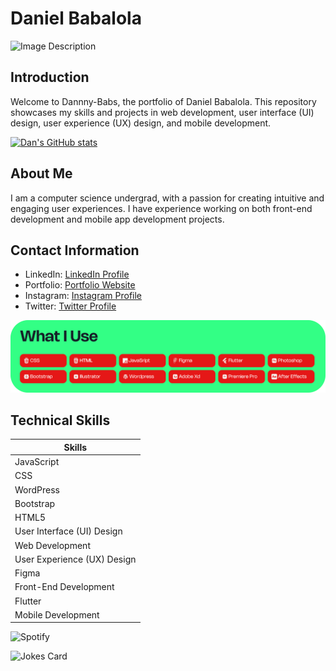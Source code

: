 # Daniel Babalola

![Image Description](public/images/hero.png)

## Introduction

Welcome to Dannny-Babs, the portfolio of Daniel Babalola. This repository showcases my skills and projects in web development, user interface (UI) design, user experience (UX) design, and mobile development.

[![Dan's GitHub stats](https://github-readme-stats.vercel.app/api?username=Dannny-Babs&theme=radical)](https://github.com/Dannny-Babs)

## About Me

I am a computer science  undergrad, with a passion for creating intuitive and engaging user experiences. I have experience working on both front-end development and mobile app development projects.

## Contact Information

- LinkedIn: [LinkedIn Profile](https://www.linkedin.com/in/daniel-babalola)
- Portfolio: [Portfolio Website](https://dammydev.netlify.app)
- Instagram: [Instagram Profile](https://www.instagram.com/dammythedesigner)
- Twitter: [Twitter Profile](https://www.x.com/kng_lax)

![Image Description](public/images/tools.png)

## Technical Skills

| Skills                   |
|--------------------------|
| JavaScript               |
| CSS                      |
| WordPress                |
| Bootstrap                |
| HTML5                    |
| User Interface (UI) Design |
| Web Development          |
| User Experience (UX) Design |
| Figma                    |
| Front-End Development    |
| Flutter                  |
| Mobile Development       |




![Spotify](https://spotify-github-profile.vercel.app/api/view.svg?uid=o3k463u29i9fjw9zng8q7j5h1&cover_image=true&theme=default&show_offline=false&background_color=121212&interchange=false)

![Jokes Card](https://readme-jokes.vercel.app/api)


<!--START_SECTION:Waka-->
<!--END_SECTION:Waka-->
